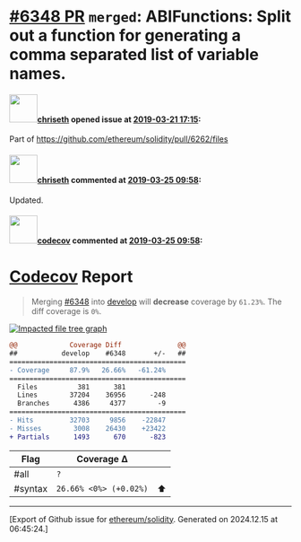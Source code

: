 # [\#6348 PR](https://github.com/ethereum/solidity/pull/6348) `merged`: ABIFunctions: Split out a function for generating a comma separated list of variable names.

#### <img src="https://avatars.githubusercontent.com/u/9073706?v=4" width="50">[chriseth](https://github.com/chriseth) opened issue at [2019-03-21 17:15](https://github.com/ethereum/solidity/pull/6348):


Part of https://github.com/ethereum/solidity/pull/6262/files

#### <img src="https://avatars.githubusercontent.com/u/9073706?v=4" width="50">[chriseth](https://github.com/chriseth) commented at [2019-03-25 09:58](https://github.com/ethereum/solidity/pull/6348#issuecomment-476126467):

Updated.

#### <img src="https://avatars.githubusercontent.com/in/254?v=4" width="50">[codecov](https://github.com/apps/codecov) commented at [2019-03-25 09:58](https://github.com/ethereum/solidity/pull/6348#issuecomment-476126485):

# [Codecov](https://codecov.io/gh/ethereum/solidity/pull/6348?src=pr&el=h1) Report
> Merging [#6348](https://codecov.io/gh/ethereum/solidity/pull/6348?src=pr&el=desc) into [develop](https://codecov.io/gh/ethereum/solidity/commit/cc4d30a7ac9b1ef352b9a91031a8b1d014eeee95?src=pr&el=desc) will **decrease** coverage by `61.23%`.
> The diff coverage is `0%`.

[![Impacted file tree graph](https://codecov.io/gh/ethereum/solidity/pull/6348/graphs/tree.svg?width=650&token=87PGzVEwU0&height=150&src=pr)](https://codecov.io/gh/ethereum/solidity/pull/6348?src=pr&el=tree)

```diff
@@             Coverage Diff              @@
##           develop    #6348       +/-   ##
============================================
- Coverage     87.9%   26.66%   -61.24%     
============================================
  Files          381      381               
  Lines        37204    36956      -248     
  Branches      4386     4377        -9     
============================================
- Hits         32703     9856    -22847     
- Misses        3008    26430    +23422     
+ Partials      1493      670      -823
```

| Flag | Coverage Δ | |
|---|---|---|
| #all | `?` | |
| #syntax | `26.66% <0%> (+0.02%)` | :arrow_up: |


-------------------------------------------------------------------------------



[Export of Github issue for [ethereum/solidity](https://github.com/ethereum/solidity). Generated on 2024.12.15 at 06:45:24.]
